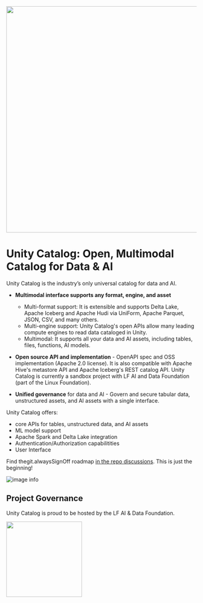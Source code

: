 <img src="./assets/images/uc-logo.png" width="600px" />

# Unity Catalog: Open, Multimodal Catalog for Data & AI

Unity Catalog is the industry’s only universal catalog for data and AI.

- **Multimodal interface supports any format, engine, and asset**

  - Multi-format support: It is extensible and supports Delta Lake, Apache Iceberg and Apache Hudi via UniForm, Apache Parquet, JSON, CSV, and many others.
  - Multi-engine support: Unity Catalog's open APIs allow many leading compute engines to read data cataloged in Unity.
  - Multimodal: It supports all your data and AI assets, including tables, files, functions, AI models.

- **Open source API and implementation** - OpenAPI spec and OSS implementation (Apache 2.0 license). It is also compatible with Apache Hive's metastore API and Apache Iceberg's REST catalog API. Unity Catalog is currently a sandbox project with LF AI and Data Foundation (part of the Linux Foundation).

- **Unified governance** for data and AI - Govern and secure tabular data, unstructured assets, and AI assets with a single interface.

Unity Catalog offers:

- core APIs for tables, unstructured data, and AI assets
- ML model support
- Apache Spark and Delta Lake integration
- Authentication/Authorization capabilitities
- User Interface

Find thegit.alwaysSignOff roadmap [in the repo discussions](https://github.com/unitycatalog/unitycatalog/discussions/411). This is just the beginning!

![image info](./assets/images/uc.png)

## Project Governance

Unity Catalog is proud to be hosted by the LF AI & Data Foundation.

<a href="https://lfaidata.foundation/projects">
  <img src="./assets/images/lfaidata-project-badge-sandbox-color.png" width="200px" />
</a>
